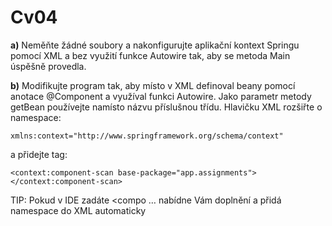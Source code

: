 # Cv04

__a)__ Neměňte žádné soubory a nakonfigurujte aplikační kontext Springu pomocí XML a bez využití funkce Autowire tak,
aby se metoda Main úspěšně provedla.

__b)__ Modifikujte program tak, aby místo v XML definoval beany pomocí anotace @Component a využíval funkci Autowire.
Jako parametr metody getBean používejte namísto názvu příslušnou třídu. Hlavičku XML rozšiřte o namespace:

`xmlns:context="http://www.springframework.org/schema/context"`

a přidejte tag:

`<context:component-scan base-package="app.assignments"></context:component-scan>`

TIP: Pokud v IDE zadáte <compo … nabídne Vám doplnění a přidá namespace do XML automaticky
